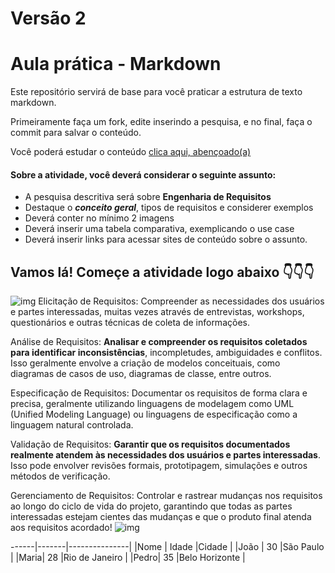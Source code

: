 # Versão 2

# Aula prática - Markdown

Este repositório servirá de base para você praticar a estrutura de texto markdown. 

Primeiramente faça um fork, edite inserindo a pesquisa, e no final, faça o commit para salvar o conteúdo.

Você poderá estudar o conteúdo [clica aqui, abençoado(a)](https://docs.pipz.com/central-de-ajuda/learning-center/guia-basico-de-markdown#open)

#### Sobre a atividade, você deverá considerar o seguinte assunto:

- A pesquisa descritiva será sobre **Engenharia de Requisitos**
- Destaque o **_conceito geral_**, tipos de requisitos e considerer exemplos
- Deverá conter no mínimo 2 imagens
- Deverá inserir uma tabela comparativa, exemplicando o use case
- Deverá inserir links para acessar sites de conteúdo sobre o assunto.

## Vamos lá! Começe a atividade logo abaixo 👇👇👇

![img](https://encrypted-tbn0.gstatic.com/images?q=tbn:ANd9GcRlufO7lzLZPYjfPbxkSJsHWXwuJ1keCJHKxks95hFSzQ&s)
Elicitação de Requisitos: Compreender as necessidades dos usuários e partes interessadas, muitas vezes através de entrevistas, workshops, questionários e outras técnicas de coleta de informações.

Análise de Requisitos: **Analisar e compreender os requisitos coletados para identificar inconsistências**, incompletudes, ambiguidades e conflitos. Isso geralmente envolve a criação de modelos conceituais, como diagramas de casos de uso, diagramas de classe, entre outros.

Especificação de Requisitos: Documentar os requisitos de forma clara e precisa, geralmente utilizando linguagens de modelagem como UML (Unified Modeling Language) ou linguagens de especificação como a linguagem natural controlada.

Validação de Requisitos: **Garantir que os requisitos documentados realmente atendem às necessidades dos usuários e partes interessadas**. Isso pode envolver revisões formais, prototipagem, simulações e outros métodos de verificação.

Gerenciamento de Requisitos: Controlar e rastrear mudanças nos requisitos ao longo do ciclo de vida do projeto, garantindo que todas as partes interessadas estejam cientes das mudanças e que o produto final atenda aos requisitos acordado!
![img](https://https://blogger.googleusercontent.com/img/b/R29vZ2xl/AVvXsEjHnURM1vvPuKL5sY_AWkIxMgaYndZPqUsjlHrTedrAlRTsgLf8MshDXJj_mK0ClapEo3KeevIqoge7qRKCRYVIXpTHgOOr8Ou7LAZs4odrdEVEogfxQ6JLelITn_GsWTTYBu__BWMqlLE/s1600/ProcessoEngenhariaReq_original.png)


------|-------|---------------|
|Nome | Idade |Cidade         |
|João |  30	  |São Paulo      |
|Maria|	28	  |Rio de Janeiro |
|Pedro|	35	  |Belo Horizonte |
